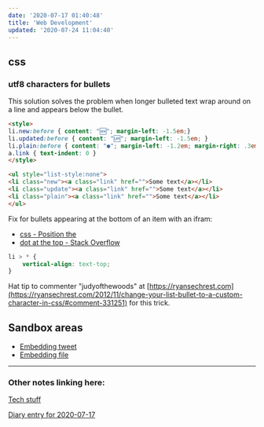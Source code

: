 ```yaml
---
date: '2020-07-17 01:40:48'
title: 'Web Development'
updated: '2020-07-24 11:04:40'
---
```

## css
### utf8 characters for bullets

This solution solves the problem when longer bulleted text wrap around on a line
and appears below the bullet.

```html
<style>
li.new:before { content: "🆕"; margin-left: -1.5em;}
li.updated:before { content: "🆙"; margin-left: -1.5em; }
li.plain:before { content: "●"; margin-left: -1.2em; margin-right: .3em; }
a.link { text-indent: 0 }
</style>

<ul style="list-style:none">
<li class="new"><a class="link" href="">Some text</a></li>
<li class="update"><a class="link" href="">Some text</a></li>
<li class="plain"><a class="link" href="">Some text</a></li>
</ul>
```

Fix for  bullets appearing at the bottom of an item with an ifram:
* [css - Position the <li> dot at the top - Stack Overflow](https://stackoverflow.com/questions/28681147/position-the-li-dot-at-the-top)
```css
li > * {
    vertical-align: text-top;
}
```



Hat tip to commenter "judyofthewoods" at
[https://ryansechrest.com](https://ryansechrest.com/2012/11/change-your-list-bullet-to-a-custom-character-in-css/#comment-331251)
for this trick.

## Sandbox areas
* [Embedding tweet](/Embedding-tweet)
* [Embedding file](/Embedding-file)

---
### Other notes linking here:

[Tech stuff](/Tech-stuff)

[Diary entry for 2020-07-17](/2020-07-17)
